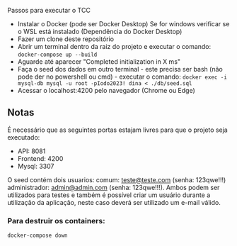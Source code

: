 Passos para executar o TCC

* Instalar o Docker (pode ser Docker Desktop)
    Se for windows verificar se o WSL está instalado (Dependência do Docker Desktop)
* Fazer um clone deste repositório
* Abrir um terminal dentro da raiz do projeto e executar o comando: 
`docker-compose up --build`
* Aguarde até aparecer "Completed initialization in X ms"
* Faça o seed dos dados em outro terminal - este precisa ser bash (não pode der no powershell ou cmd) - executar o comando:
`docker exec -i mysql-db mysql -u root -pIodo2023! dina < ./db/seed.sql`
* Acessar o localhost:4200 pelo navegador (Chrome ou Edge)

## Notas

É necessário que as seguintes portas estajam livres para que o projeto seja executado:

* API: 8081
* Frontend: 4200
* Mysql: 3307

O seed contém dois usuarios:
comum: teste@teste.com (senha: 123qwe!!!)
administrador: admin@admin.com (senha: 123qwe!!!).
Ambos podem ser utilizados para testes e também é possível criar um usuário durante a utilização da aplicação, neste caso deverá ser utilizado um e-mail válido.

### Para destruir os containers:

`docker-compose down`
